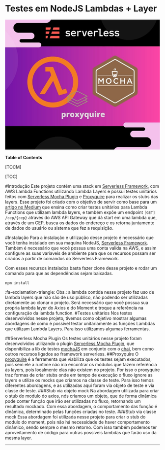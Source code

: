 
# Testes em NodeJS Lambdas + Layer

![](https://github.com/rappanui/nodejs-lambda-unit-tests/blob/master/images/proxyquire.jpg)

**Table of Contents**

[TOCM]

[TOC]

#Introdução
Este projeto contém uma stack em [Serverless Framework](https://www.serverless.com/), com AWS Lambda Functions utilizando Lambda Layers e possui testes unitários feitos com [Serverless Mocha Plugin](https://www.serverless.com/plugins/serverless-mocha-plugin/) e [Proxyquire](https://www.npmjs.com/package/proxyquire) para realizar os stubs das layers.
Esse projeto foi criado com o objetivo de servir como base para um [artigo no Medium](https://rpsilva.medium.com/como-desenvolver-testes-em-aws-lambda-com-layers-em-node-js-7a14796b2cbc)
que ensina como criar testes unitários para Lambda Functions que utilizam lambda layers, e também expõe um endpoint ``[GET] /cep/{cep}`` atraves do AWS API Gateway que dá start em uma lambda que, através de um CEP, busca os dados do endereço e os retorna juntamente de dados do usuário ou sistema que fez a requisição. 

#Instalação
Para a instalação e utilização desse projeto é necessário que você tenha instalado em sua maquina NodeJS, [Serverless Framework](https://www.serverless.com/framework/docs/). Também é necessário que você possua uma conta valida na AWS, e assim configure as suas variaveis de ambiente para que os recursos possam ser criados a partir de comandos do Serverless Framework.

Com esses recursos instalados basta fazer clone desse projeto e rodar um comando para que as dependências sejam baixadas.
```
npm install
```

:fa-exclamation-triangle: Obs.: a lambda contida nesse projeto faz uso de lambda layers que não são de uso público, não podendo ser utilizadas diretamente ao clonar o projeto. Será necessário que você possua sua propria lambda layer do Axios e do Moment e troque a referência na configuração da lambda function.
#Testes unitários
Nos testes desenvolvidos nesse projeto, tivemos como objetivo mostrar algumas abordagens de como é possível testar unitariamente as funções Lambdas que utilizam Lambda Layers. Para isso utilizamos algumas ferramentas.

##Serverless Mocha Plugin
Os testes unitários nesse projeto foram desenvolvidos utilizando o plugin [Serverless Mocha Plugin](https://www.serverless.com/plugins/serverless-mocha-plugin/), que disponibiliza a lib de testes [mochaJS](https://mochajs.com) em conjunto com o [chai](https://chaijs.com), bem como outros recursos ligados ao framework serverless.
##Proxyquire
O [proxyquire](https://www.npmjs.com/package/proxyquire) é a ferramenta que viabiliza que os testes sejam executados, pois sem ele a runtime não iria encontrar os módulos que fazem referência às layers, pois localmente elas não existem no projeto. Por isso o proxyquire traz formas de criar stubs onde em tempo de execução o fluxo ignore as layers e utilize os mocks que criamos na classe de teste. Para isso temos diferentes abordagens, e as utilizadas aqui foram via objeto de teste e via classe de teste.
###Stub via objeto mock
Na abordagem utilizada para criar o stub do modulo do axios, nós criamos um objeto, que de forma dinâmica pode conter função que irão ser utilizadas no fluxo, retornando um resultado mockado. Com essa abordagem, o comportamento das função é dinâmica, determinado pelas funções criadas no teste.
###Stub via classe mock
Essa abordagem foi utilizada nesse projeto para criar o stub do modulo do moment, pois não há necessidade de haver comportamento dinâmico, sendo sempre o mesmo retorno. Com isso também podemos ter aproveitamento de código para outras possíveis lambdas que farão uso da mesma layer.
                
----